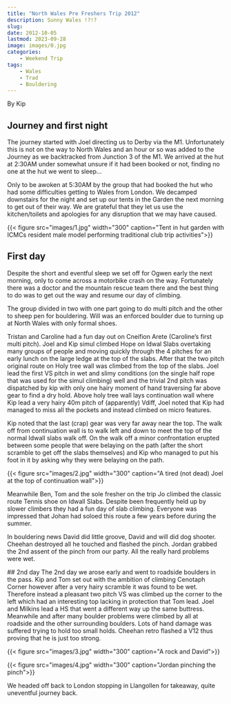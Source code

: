 ```yaml
---
title: "North Wales Pre Freshers Trip 2012"
description: Sunny Wales !?!?
slug: 
date: 2012-10-05
lastmod: 2023-09-28
image: images/0.jpg
categories:
    - Weekend Trip
tags:
    - Wales
    - Trad
    - Bouldering
---
```


By Kip

## Journey and first night
The journey started with Joel directing us to Derby via the M1. Unfortunately this is not on the way to North Wales and an hour or so was added to the Journey as we backtracked from Junction 3 of the M1. We arrived at the hut at 2:30AM under somewhat unsure if it had been booked or not, finding no one at the hut we went to sleep...

Only to be awoken at 5:30AM by the group that had booked the hut who had some difficulties getting to Wales from London. We decamped downstairs for the night and set up our tents in the Garden the next morning to get out of their way. We are grateful that they let us use the kitchen/toilets and apologies for any disruption that we may have caused.

{{< figure src="images/1.jpg" width="300" caption="Tent in hut garden with ICMCs resident male model performing traditional club trip activities">}}


## First day
Despite the short and eventful sleep we set off for Ogwen early the next morning, only to come across a motorbike crash on the way. Fortunately there was a doctor and the mountain rescue team there and the best thing to do was to get out the way and resume our day of climbing.

The group divided in two with one part going to do multi pitch and the other to sheep pen for bouldering. Will was an enforced boulder due to turning up at North Wales with only formal shoes.
 
Tristan and Caroline had a fun day out on Cneifion Arete (Caroline’s first multi pitch).
Joel and Kip simul climbed Hope on Idwal Slabs overtaking many groups of people and moving quickly through the 4 pitches for an early lunch on the large ledge at the top of the slabs. After that the two pitch original route on Holy tree wall was climbed from the top of the slabs. Joel lead the first VS pitch in wet and slimy conditions (on the single half rope that was used for the simul climbing) well and the trivial 2nd pitch was dispatched by kip with only one hairy moment of hand traversing far above gear to find a dry hold. Above holy tree wall lays continuation wall where Kip lead a very hairy 40m pitch of (apparently) Vdiff, Joel noted that Kip had managed to miss all the pockets and instead climbed on micro features. 

Kip noted that the last (crap) gear was very far away near the top. The walk off from continuation wall is to walk left and down to meet the top of the normal Idwall slabs walk off. On the walk off a minor confrontation erupted between some people that were belaying on the path (after the short scramble to get off the slabs themselves) and Kip who managed to put his foot in it by asking why they were belaying on the path.

{{< figure src="images/2.jpg" width="300" caption="A tired (not dead) Joel at the top of continuation wall">}}

Meanwhile Ben, Tom and the sole fresher on the trip Jo climbed the classic route Tennis shoe on Idwall Slabs. Despite been frequently held up by slower climbers they had a fun day of slab climbing. Everyone was impressed that Johan had soloed this route a few years before during the summer.

In bouldering news David did little groove, David and will did dog shooter. Cheehan destroyed all he touched and flashed the pinch. Jordan grabbed the 2nd assent of the pinch from our party. All the really hard problems were wet.

## 2nd day
The 2nd day we arose early and went to roadside boulders in the pass. Kip and Tom set out with the ambition of climbing Cenotaph Corner however after a very hairy scramble it was found to be wet. Therefore instead a pleasant two pitch VS was climbed up the corner to the left which had an interesting top lacking in protection that Tom lead. Joel and Milkins lead a HS that went a different way up the same buttress. Meanwhile and after many boulder problems were climbed by all at roadside and the other surrounding boulders. Lots of hand damage was suffered trying to hold too small holds. Cheehan retro flashed a V12 thus proving that he is just too strong.

{{< figure src="images/3.jpg" width="300" caption="A rock and David">}}

{{< figure src="images/4.jpg" width="300" caption="Jordan pinching the pinch">}}

We headed off back to London stopping in Llangollen for takeaway, quite uneventful journey back.